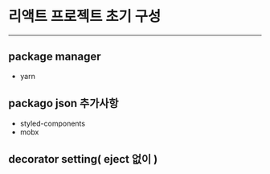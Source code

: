 # 리액트 프로젝트 초기 구성

------------

## package manager
- yarn

## packago json 추가사항
- styled-components
- mobx

## decorator setting( eject 없이 )
